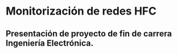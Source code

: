 # Monitorización de redes HFC

## Presentación de  proyecto de fin de carrera Ingeniería Electrónica.
